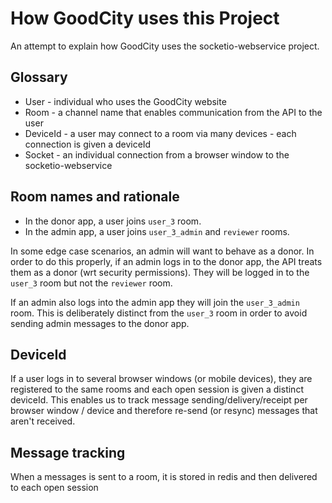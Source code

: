 # How GoodCity uses this Project

An attempt to explain how GoodCity uses the socketio-webservice project.

## Glossary

* User - individual who uses the GoodCity website
* Room - a channel name that enables communication from the API to the user
* DeviceId - a user may connect to a room via many devices - each connection is given a deviceId
* Socket - an individual connection from a browser window to the socketio-webservice

## Room names and rationale

* In the donor app, a user joins ```user_3``` room.
* In the admin app, a user joins ```user_3_admin``` and ```reviewer``` rooms.

In some edge case scenarios, an admin will want to behave as a donor. In order to do this properly, if an admin logs in to the donor app, the API treats them as a donor (wrt security permissions). They will be logged in to the ```user_3``` room but not the ```reviewer``` room.

If an admin also logs into the admin app they will join the ```user_3_admin``` room. This is deliberately distinct from the ```user_3``` room in order to avoid sending admin messages to the donor app.

## DeviceId

If a user logs in to several browser windows (or mobile devices), they are registered to the same rooms and each open session is given a distinct deviceId. This enables us to track message sending/delivery/receipt per browser window / device and therefore re-send (or resync) messages that aren't received.

## Message tracking

When a messages is sent to a room, it is stored in redis and then delivered to each open session
